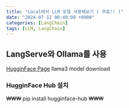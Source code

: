 ```yaml
---
title: "Local에서 LLM 모델 사용해보기 ( 무료!! )"
date: "2024-07-12 00:40:00 +0900"
categories: [LangChain]
tags: [LLM, LangChain]
---
```


## LangServe와 Ollama를 사용

[HugginFace Page](https://huggingface.co/meta-llama/Meta-Llama-3-8B-Instruct) llama3 model download

### HugginFace Hub 설치
₩₩₩
pip install hugginface-hub
₩₩₩
